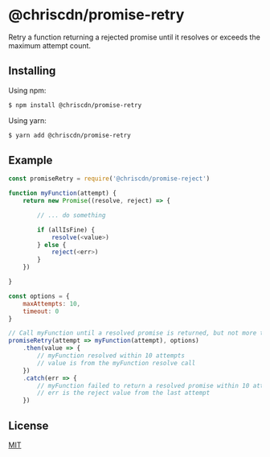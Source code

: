 # @chriscdn/promise-retry

Retry a function returning a rejected promise until it resolves or exceeds the maximum attempt count.

## Installing

Using npm:

```bash
$ npm install @chriscdn/promise-retry
```

Using yarn:

```bash
$ yarn add @chriscdn/promise-retry
```

## Example

```js
const promiseRetry = require('@chriscdn/promise-reject')

function myFunction(attempt) {
	return new Promise((resolve, reject) => {

		// ... do something

		if (allIsFine) {
			resolve(<value>)
		} else {
			reject(<err>)
		}
	})

}

const options = {
	maxAttempts: 10,
	timeout: 0
}

// Call myFunction until a resolved promise is returned, but not more than 10 times (default is 10)
promiseRetry(attempt => myFunction(attempt), options)
	.then(value => {
		// myFunction resolved within 10 attempts
		// value is from the myFunction resolve call
	})
	.catch(err => {
		// myFunction failed to return a resolved promise within 10 attempts
		// err is the reject value from the last attempt
	})
```

## License

[MIT](LICENSE)